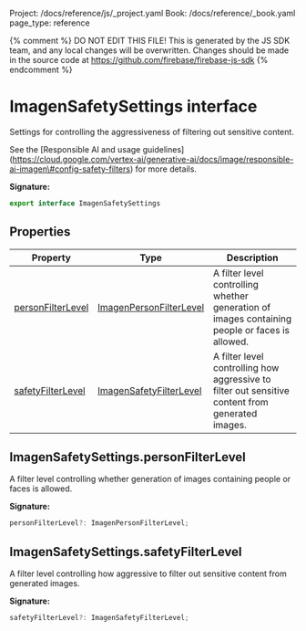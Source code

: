 Project: /docs/reference/js/_project.yaml
Book: /docs/reference/_book.yaml
page_type: reference

{% comment %}
DO NOT EDIT THIS FILE!
This is generated by the JS SDK team, and any local changes will be
overwritten. Changes should be made in the source code at
https://github.com/firebase/firebase-js-sdk
{% endcomment %}

# ImagenSafetySettings interface
Settings for controlling the aggressiveness of filtering out sensitive content.

See the \[Responsible AI and usage guidelines\](https://cloud.google.com/vertex-ai/generative-ai/docs/image/responsible-ai-imagen\#config-safety-filters) for more details.

<b>Signature:</b>

```typescript
export interface ImagenSafetySettings 
```

## Properties

|  Property | Type | Description |
|  --- | --- | --- |
|  [personFilterLevel](./vertexai.imagensafetysettings.md#imagensafetysettingspersonfilterlevel) | [ImagenPersonFilterLevel](./vertexai.md#imagenpersonfilterlevel) | A filter level controlling whether generation of images containing people or faces is allowed. |
|  [safetyFilterLevel](./vertexai.imagensafetysettings.md#imagensafetysettingssafetyfilterlevel) | [ImagenSafetyFilterLevel](./vertexai.md#imagensafetyfilterlevel) | A filter level controlling how aggressive to filter out sensitive content from generated images. |

## ImagenSafetySettings.personFilterLevel

A filter level controlling whether generation of images containing people or faces is allowed.

<b>Signature:</b>

```typescript
personFilterLevel?: ImagenPersonFilterLevel;
```

## ImagenSafetySettings.safetyFilterLevel

A filter level controlling how aggressive to filter out sensitive content from generated images.

<b>Signature:</b>

```typescript
safetyFilterLevel?: ImagenSafetyFilterLevel;
```
